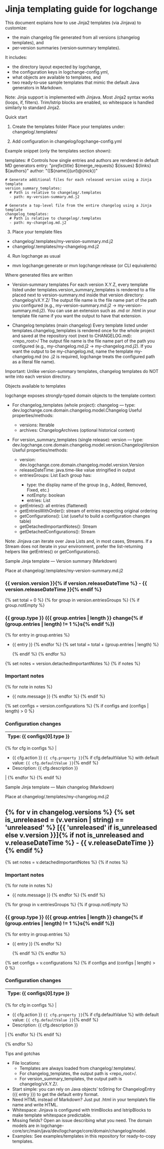 # Jinja templating guide for logchange

This document explains how to use Jinja2 templates (via Jinjava) to customize:
- the main changelog file generated from all versions (changelog templates), and
- per‑version summaries (version‑summary templates).

It includes:
- the directory layout expected by logchange,
- the configuration keys in logchange-config.yml,
- what objects are available to templates, and
- two ready‑to‑use sample templates that mimic the default Java generators in Markdown.

Note: Jinja support is implemented with Jinjava. Most Jinja2 syntax works (loops, if, filters). Trim/lstrip blocks are enabled, so whitespace is handled similarly to standard Jinja2.


Quick start

1) Create the templates folder
Place your templates under: changelog/.templates/

2) Add configuration in changelog/logchange-config.yml

Example snippet (only the templates section shown):

  templates:
    # Controls how single entries and authors are rendered in default MD generators
    entry: "${prefix}${title} ${merge_requests} ${issues} ${links} ${authors}"
    author: "([${name}](${url}) @${nick})"

    # Generate additional files for each released version using a Jinja template
    version_summary_templates:
      # Path is relative to changelog/.templates
      - path: my-version-summary.md.j2

    # Generate a top‑level file from the entire changelog using a Jinja template
    changelog_templates:
      # Path is relative to changelog/.templates
      - path: my-changelog.md.j2

3) Place your template files
- changelog/.templates/my-version-summary.md.j2
- changelog/.templates/my-changelog.md.j2

4) Run logchange as usual
- mvn logchange:generate or mvn logchange:release (or CLI equivalents)

Where generated files are written

- Version‑summary templates
  For each version X.Y.Z, every template listed under templates.version_summary_templates is rendered to a file placed next to version-summary.md inside that version directory:
  changelog/vX.Y.Z/<outputFileName>
  The output file name is the file name part of the path you configured (e.g., my-version-summary.md.j2 -> my-version-summary.md.j2). You can use an extension such as .md or .html in your template file name if you want the output to have that extension.

- Changelog templates (main changelog)
  Every template listed under templates.changelog_templates is rendered once for the whole project and saved at the repository root (next to CHANGELOG.md):
  <repo_root>/<outputFileName>
  The output file name is the file name part of the path you configured (e.g., my-changelog.md.j2 -> my-changelog.md.j2). If you want the output to be my-changelog.md, name the template my-changelog.md (no .j2 is required, logchange treats the configured path as a literal file name).

Important: Unlike version-summary templates, changelog templates do NOT write into each version directory.


Objects available to templates

logchange exposes strongly‑typed domain objects to the template context:

- For changelog_templates (whole project):
  changelog — type: dev.logchange.core.domain.changelog.model.Changelog
  Useful properties/methods:
  - versions: Iterable<ChangelogVersion>
  - archives: ChangelogArchives (optional historical content)

- For version_summary_templates (single release):
  version — type: dev.logchange.core.domain.changelog.model.version.ChangelogVersion
  Useful properties/methods:
  - version: dev.logchange.core.domain.changelog.model.version.Version
  - releaseDateTime: java.time-like value stringified in output
  - entriesGroups: List<ChangelogVersionEntriesGroup>
    Each group has:
      - type: the display name of the group (e.g., Added, Removed, Fixed, etc.)
      - notEmpty: boolean
      - entries: List<ChangelogEntry>
  - getEntries(): all entries (flattened)
  - getEntriesWithOrder(): stream of entries respecting original ordering
  - getConfigurations(): List<ChangelogEntryConfiguration> (useful to build a configuration changes table)
  - getDetachedImportantNotes(): Stream<DetachedImportantNote>
  - getDetachedConfigurations(): Stream<DetachedConfiguration>

Note: Jinjava can iterate over Java Lists and, in most cases, Streams. If a Stream does not iterate in your environment, prefer the list-returning helpers like getEntries() or getConfigurations().


Sample Jinja template — Version summary (Markdown)

Place at changelog/.templates/my-version-summary.md.j2

<!-- Prevents auto-formatting in some IDEs -->
<!-- @formatter:off -->
<!-- noinspection -->

### {{ version.version }}{% if version.releaseDateTime %} - {{ version.releaseDateTime }}{% endif %}

{% set total = 0 %}
{% for group in version.entriesGroups %}
  {% if group.notEmpty %}
### {{ group.type }} ({{ group.entries | length }} change{% if (group.entries | length) != 1 %}s{% endif %})
{% for entry in group.entries %}
- {{ entry }}
{% endfor %}
  {% set total = total + (group.entries | length) %}

  {% endif %}
{% endfor %}

{% set notes = version.detachedImportantNotes %}
{% if notes %}
### Important notes
{% for note in notes %}
- {{ note.message }}
{% endfor %}
{% endif %}

{% set configs = version.configurations %}
{% if configs and (configs | length) > 0 %}
### Configuration changes

| Type: {{ configs[0].type }} |
| --- |
{% for cfg in configs %}
| <ul><li>{{ cfg.action }} `{{ cfg.property }}`{% if cfg.defaultValue %} with default value: `{{ cfg.defaultValue }}`{% endif %}</li><li>Description: {{ cfg.description }}</li></ul> |
{% endfor %}
{% endif %}


Sample Jinja template — Main changelog (Markdown)

Place at changelog/.templates/my-changelog.md.j2

<!-- @formatter:off -->
<!-- noinspection -->

<!-- This file is automatically generated by logchange tool -->
<!-- Visit https://github.com/logchange/logchange and leave a star -->
<!-- DO NOT MODIFY THIS FILE MANUALLY -->

{% for v in changelog.versions %}
{% set is_unreleased = (v.version | string) == 'unreleased' %}
[{{ 'unreleased' if is_unreleased else v.version }}]{% if not is_unreleased and v.releaseDateTime %} - {{ v.releaseDateTime }}{% endif %}
--------------------

{% set notes = v.detachedImportantNotes %}
{% if notes %}
### Important notes
{% for note in notes %}
- {{ note.message }}
{% endfor %}
{% endif %}

{% for group in v.entriesGroups %}
  {% if group.notEmpty %}
### {{ group.type }} ({{ group.entries | length }} change{% if (group.entries | length) != 1 %}s{% endif %})
{% for entry in group.entries %}
- {{ entry }}
{% endfor %}

  {% endif %}
{% endfor %}

{% set configs = v.configurations %}
{% if configs and (configs | length) > 0 %}
### Configuration changes

| Type: {{ configs[0].type }} |
| --- |
{% for cfg in configs %}
| <ul><li>{{ cfg.action }} `{{ cfg.property }}`{% if cfg.defaultValue %} with default value: `{{ cfg.defaultValue }}`{% endif %}</li><li>Description: {{ cfg.description }}</li></ul> |
{% endfor %}
{% endif %}


{% endfor %}


Tips and gotchas

- File locations:
  - Templates are always loaded from changelog/.templates/<path>.
  - For changelog_templates, the output path is <repo_root>/<fileNameFromPath>.
  - For version_summary_templates, the output path is changelog/vX.Y.Z/<fileNameFromPath>.
- Start simple: you can rely on Java objects’ toString for ChangelogEntry ({{ entry }}) to get the default entry format.
- Need HTML instead of Markdown? Just put .html in your template’s file name and write HTML.
- Whitespace: Jinjava is configured with trimBlocks and lstripBlocks to make template whitespace predictable.
- Missing fields? Open an issue describing what you need. The domain models are in logchange-core/src/main/java/dev/logchange/core/domain/changelog/model.
- Examples: See examples/templates in this repository for ready-to-copy templates.
